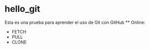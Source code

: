 # hello_git

Esta es una prueba para aprender el uso de Git con GitHub
** Online: 
  * FETCH
  * PULL
  * CLONE

